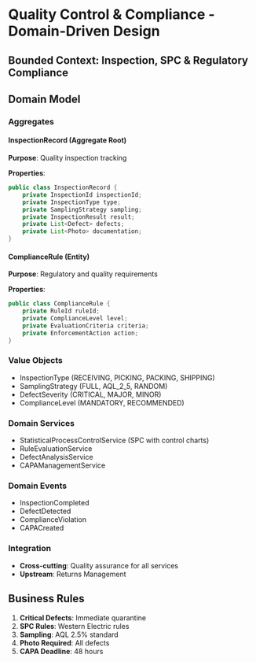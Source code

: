 # Quality Control & Compliance - Domain-Driven Design

## Bounded Context: Inspection, SPC & Regulatory Compliance

## Domain Model

### Aggregates

#### InspectionRecord (Aggregate Root)
**Purpose**: Quality inspection tracking

**Properties**:
```java
public class InspectionRecord {
    private InspectionId inspectionId;
    private InspectionType type;
    private SamplingStrategy sampling;
    private InspectionResult result;
    private List<Defect> defects;
    private List<Photo> documentation;
}
```

#### ComplianceRule (Entity)
**Purpose**: Regulatory and quality requirements

**Properties**:
```java
public class ComplianceRule {
    private RuleId ruleId;
    private ComplianceLevel level;
    private EvaluationCriteria criteria;
    private EnforcementAction action;
}
```

### Value Objects
- InspectionType (RECEIVING, PICKING, PACKING, SHIPPING)
- SamplingStrategy (FULL, AQL_2_5, RANDOM)
- DefectSeverity (CRITICAL, MAJOR, MINOR)
- ComplianceLevel (MANDATORY, RECOMMENDED)

### Domain Services
- StatisticalProcessControlService (SPC with control charts)
- RuleEvaluationService
- DefectAnalysisService
- CAPAManagementService

### Domain Events
- InspectionCompleted
- DefectDetected
- ComplianceViolation
- CAPACreated

### Integration
- **Cross-cutting**: Quality assurance for all services
- **Upstream**: Returns Management

## Business Rules
1. **Critical Defects**: Immediate quarantine
2. **SPC Rules**: Western Electric rules
3. **Sampling**: AQL 2.5% standard
4. **Photo Required**: All defects
5. **CAPA Deadline**: 48 hours